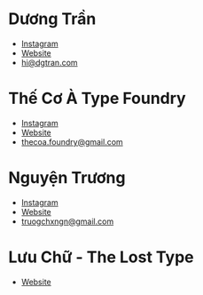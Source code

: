 # Dương Trần

- [Instagram](https://www.instagram.com/dgtran.otf/)
- [Website](https://dgtran.com/)
- hi@dgtran.com

# Thế Cơ À Type Foundry

- [Instagram](https://www.instagram.com/thecoafoundry/)
- [Website](https://thecoa.site/)
- thecoa.foundry@gmail.com

# Nguyện Trương

- [Instagram](https://www.instagram.com/chizng)
- [Website](https://tr-nguyen.com/)
- truogchxngn@gmail.com

# Lưu Chữ - The Lost Type

- [Website](https://www.luuchu.com/)

